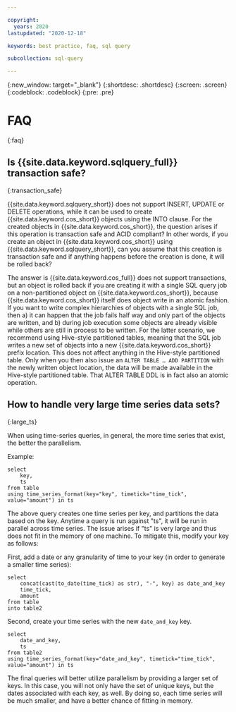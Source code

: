 ```yaml
---

copyright:
  years: 2020
lastupdated: "2020-12-18"

keywords: best practice, faq, sql query

subcollection: sql-query

---
```


{:new_window: target="_blank"}
{:shortdesc: .shortdesc}
{:screen: .screen}
{:codeblock: .codeblock}
{:pre: .pre}

# FAQ
{:faq}

## Is {{site.data.keyword.sqlquery_full}} transaction safe?
{:transaction_safe}

{{site.data.keyword.sqlquery_short}} does not support INSERT, UPDATE or DELETE operations, while it can be used 
to create {{site.data.keyword.cos_short}} objects using the INTO clause. For the created objects in {{site.data.keyword.cos_short}}, the question arises if this operation is transaction safe and ACID compliant?
In other words, if you create an object in {{site.data.keyword.cos_short}} using {{site.data.keyword.sqlquery_short}}, can you assume that this creation is transaction safe and if anything happens before the creation is done, it will be rolled back?

The answer is {{site.data.keyword.cos_full}} does not support transactions, but an object is rolled back if you are creating it with a single SQL query job on a non-partitioned object on {{site.data.keyword.cos_short}}, because {{site.data.keyword.cos_short}} itself does object write in an atomic fashion. If you want to write complex hierarchies of objects with a single SQL job, then a) it can happen that the job fails half way and only part of the objects are written, and b) during job execution some objects are already visible while others are still in process to be written.
For the latter scenario, we recommend using Hive-style partitioned tables, meaning that the SQL job writes a new set of objects into a new {{site.data.keyword.cos_short}} prefix location. This does not affect anything in the Hive-style partitioned table. Only when you then also issue an `ALTER TABLE … ADD PARTITION` with the newly written object location, the data will be made available in the Hive-style partitioned table. That ALTER TABLE DDL is in fact also an atomic operation.

## How to handle very large time series data sets?
{:large_ts}

When using time-series queries, in general, the more time series that exist, the better the parallelism.

Example:

```
select 
	key, 
	ts
from table 
using time_series_format(key="key", timetick="time_tick", value="amount") in ts
```

The above query creates one time series per key, and partitions the data based on the key. Anytime a query is run against "ts", 
it will be run in parallel across time series. The issue arises if "ts" is very large and thus does not fit in the memory of one machine. To mitigate this, modify your key as follows:

First, add a date or any granularity of time to your key (in order to generate a smaller time series):

```
select
	concat(cast(to_date(time_tick) as str), "-", key) as date_and_key
	time_tick,
	amount
from table
into table2
```

Second, create your time series with the new `date_and_key` key.

```
select
	date_and_key,
	ts
from table2
using time_series_format(key="date_and_key", timetick="time_tick", value="amount") in ts
```

The final queries will better utilize parallelism by providing a larger set of keys. 
In this case, you will not only have the set of unique keys, but the dates associated with each key, as well. 
By doing so, each time series will be much smaller, and have a better chance of fitting in memory.
